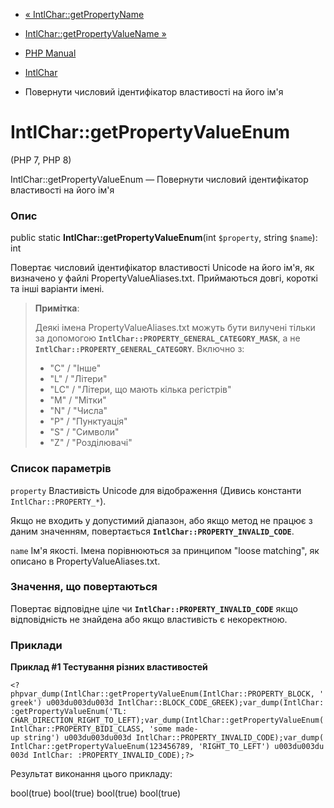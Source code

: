 - [« IntlChar::getPropertyName](intlchar.getpropertyname.md)
- [IntlChar::getPropertyValueName
»](intlchar.getpropertyvaluename.md)

- [PHP Manual](index.md)
- [IntlChar](class.intlchar.md)
- Повернути числовий ідентифікатор властивості на його ім'я

# IntlChar::getPropertyValueEnum

(PHP 7, PHP 8)

IntlChar::getPropertyValueEnum — Повернути числовий ідентифікатор властивості
на його ім'я

### Опис

public static **IntlChar::getPropertyValueEnum**(int `$property`, string
`$name`): int

Повертає числовий ідентифікатор властивості Unicode на його ім'я, як
визначено у файлі PropertyValueAliases.txt. Приймаються довгі,
короткі та інші варіанти імені.

> **Примітка**:
>
> Деякі імена PropertyValueAliases.txt можуть бути вилучені
> тільки за допомогою **`IntlChar::PROPERTY_GENERAL_CATEGORY_MASK`**, а не
> **`IntlChar::PROPERTY_GENERAL_CATEGORY`**. Включно з:
>
> - "C" / "Інше"
> - "L" / "Літери"
> - "LC" / "Літери, що мають кілька регістрів"
> - "M" / "Мітки"
> - "N" / "Числа"
> - "P" / "Пунктуація"
> - "S" / "Символи"
> - "Z" / "Розділювачі"

### Список параметрів

`property`
Властивість Unicode для відображення (Дивись константи
`IntlChar::PROPERTY_*`).

Якщо не входить у допустимий діапазон, або якщо метод не працює з
даним значенням, повертається **`IntlChar::PROPERTY_INVALID_CODE`**.

`name`
Ім'я якості. Імена порівнюються за принципом "loose matching", як
описано в PropertyValueAliases.txt.

### Значення, що повертаються

Повертає відповідне ціле чи
**`IntlChar::PROPERTY_INVALID_CODE`** якщо відповідність не знайдена або
якщо властивість є некоректною.

### Приклади

**Приклад #1 Тестування різних властивостей**

` <?phpvar_dump(IntlChar::getPropertyValueEnum(IntlChar::PROPERTY_BLOCK, 'greek') u003du003du003d IntlChar::BLOCK_CODE_GREEK);var_dump(IntlChar::getPropertyValueEnum('TL: CHAR_DIRECTION_RIGHT_TO_LEFT);var_dump(IntlChar::getPropertyValueEnum(IntlChar::PROPERTY_BIDI_CLASS, 'some made-up string') u003du003du003d IntlChar::PROPERTY_INVALID_CODE);var_dump(IntlChar::getPropertyValueEnum(123456789, 'RIGHT_TO_LEFT') u003du003du003d IntlChar: :PROPERTY_INVALID_CODE);?> `

Результат виконання цього прикладу:

bool(true)
bool(true)
bool(true)
bool(true)
